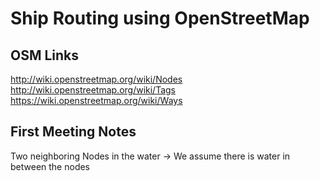 # Ship Routing using OpenStreetMap

## OSM Links
http://wiki.openstreetmap.org/wiki/Nodes​
http://wiki.openstreetmap.org/wiki/Tags
https://wiki.openstreetmap.org/wiki/Ways

## First Meeting Notes
Two neighboring Nodes in the water -> We assume there is water in between the nodes